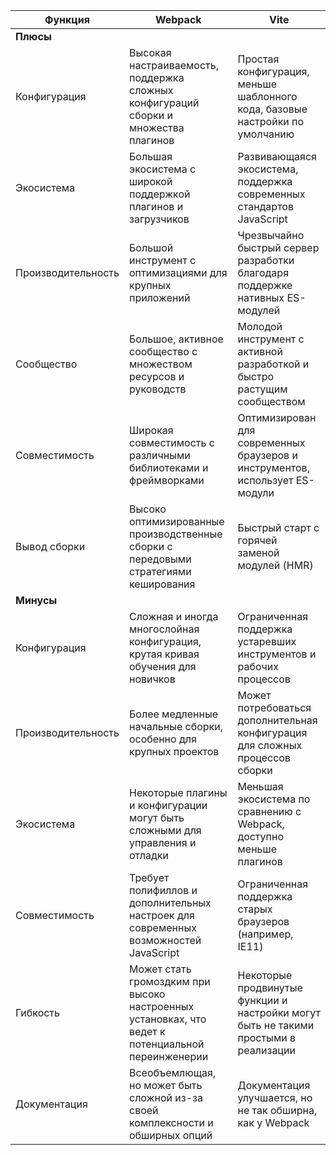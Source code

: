 | Функция            | Webpack                                                                                           | Vite                                                                                 |
| ------------------ |---------------------------------------------------------------------------------------------------|--------------------------------------------------------------------------------------|
| **Плюсы**          |                                                                                                   |                                                                                      |
| Конфигурация       | Высокая настраиваемость, поддержка сложных конфигураций сборки и множества плагинов               | Простая конфигурация, меньше шаблонного кода, базовые настройки по умолчанию         |
| Экосистема         | Большая экосистема с широкой поддержкой плагинов и загрузчиков                                    | Развивающаяся экосистема, поддержка современных стандартов JavaScript                |
| Производительность | Большой инструмент с оптимизациями для крупных приложений                                         | Чрезвычайно быстрый сервер разработки благодаря поддержке нативных ES-модулей        |
| Сообщество         | Большое, активное сообщество с множеством ресурсов и руководств                                   | Молодой инструмент с активной разработкой и быстро растущим сообществом              |
| Совместимость      | Широкая совместимость с различными библиотеками и фреймворками                                    | Оптимизирован для современных браузеров и инструментов, использует ES-модули         |
| Вывод сборки       | Высоко оптимизированные производственные сборки с передовыми стратегиями кеширования              | Быстрый старт с горячей заменой модулей (HMR)                                         |
| **Минусы**         |                                                                                                   |                                                                                      |
| Конфигурация       | Сложная и иногда многослойная конфигурация, крутая кривая обучения для новичков                   | Ограниченная поддержка устаревших инструментов и рабочих процессов                   |
| Производительность | Более медленные начальные сборки, особенно для крупных проектов                                   | Может потребоваться дополнительная конфигурация для сложных процессов сборки         |
| Экосистема         | Некоторые плагины и конфигурации могут быть сложными для управления и отладки                     | Меньшая экосистема по сравнению с Webpack, доступно меньше плагинов                  |
| Совместимость      | Требует полифиллов и дополнительных настроек для современных возможностей JavaScript              | Ограниченная поддержка старых браузеров (например, IE11)                             |
| Гибкость           | Может стать громоздким при высоко настроенных установках, что ведет к потенциальной переинженерии | Некоторые продвинутые функции и настройки могут быть не такими простыми в реализации |
| Документация       | Всеобъемлющая, но может быть сложной из-за своей комплексности и обширных опций                   | Документация улучшается, но не так обширна, как у Webpack                            |

